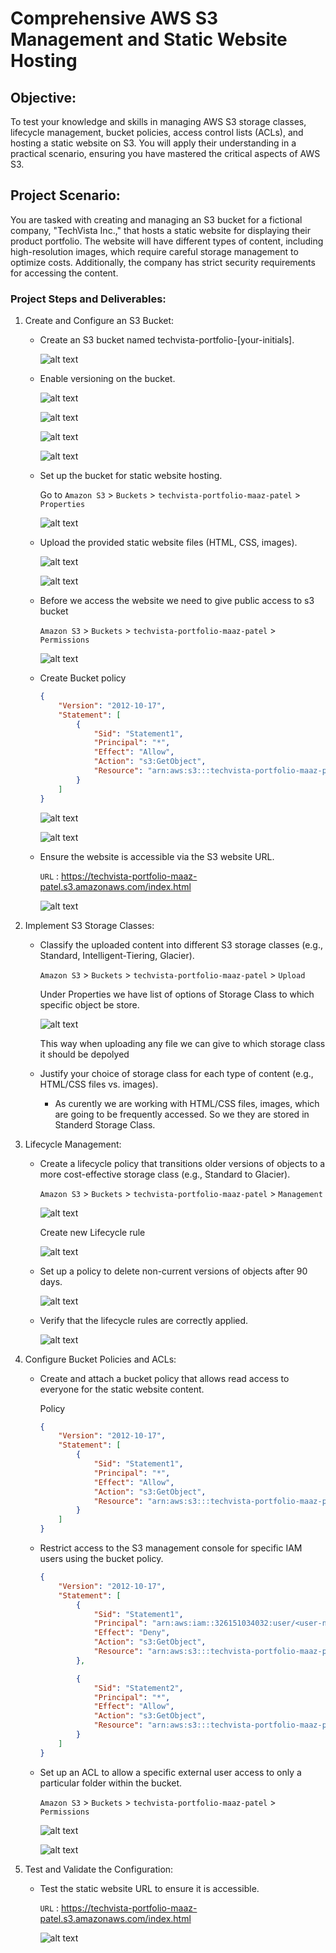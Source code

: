 # Comprehensive AWS S3 Management and Static Website Hosting

## Objective:

To test your knowledge and skills in managing AWS S3 storage classes, lifecycle management, bucket policies, access control lists (ACLs), and hosting a static website on S3. You will apply their understanding in a practical scenario, ensuring you have mastered the critical aspects of AWS S3.

## Project Scenario:

You are tasked with creating and managing an S3 bucket for a fictional company, "TechVista Inc.," that hosts a static website for displaying their product portfolio. The website will have different types of content, including high-resolution images, which require careful storage management to optimize costs. Additionally, the company has strict security requirements for accessing the content.

### Project Steps and Deliverables:

1. Create and Configure an S3 Bucket:

    + Create an S3 bucket named techvista-portfolio-[your-initials].

        ![alt text](images/image.png)

    + Enable versioning on the bucket.

        ![alt text](images/image-1.png)

        ![alt text](images/image-2.png)

        ![alt text](images/image-3.png)

        ![alt text](images/image-4.png)

    + Set up the bucket for static website hosting.

        Go to `Amazon S3` > `Buckets` > `techvista-portfolio-maaz-patel` > `Properties`

        ![alt text](images/image-6.png)


    + Upload the provided static website files (HTML, CSS, images).

        ![alt text](images/image-5.png)

        ![alt text](images/image-7.png)

    + Before we access the website we need to give public access to s3 bucket

        `Amazon S3` > `Buckets` > `techvista-portfolio-maaz-patel` > `Permissions`

        ![alt text](images/image-8.png)

    + Create Bucket policy

        ```json
        {
        	"Version": "2012-10-17",
        	"Statement": [
        		{
        			"Sid": "Statement1",
        			"Principal": "*",
        			"Effect": "Allow",
        			"Action": "s3:GetObject",
        			"Resource": "arn:aws:s3:::techvista-portfolio-maaz-patel/*"
        		}
        	]
        }
        ```

        ![alt text](images/image-9.png)

        ![alt text](images/image-10.png)


    + Ensure the website is accessible via the S3 website URL.

        `URL` : https://techvista-portfolio-maaz-patel.s3.amazonaws.com/index.html

        ![alt text](images/image-11.png)

2. Implement S3 Storage Classes:

    + Classify the uploaded content into different S3 storage classes (e.g., Standard, Intelligent-Tiering, Glacier).

        `Amazon S3` > `Buckets` > `techvista-portfolio-maaz-patel` > `Upload`

        Under Properties we have list of options of Storage Class to which specific object be store.

        ![alt text](images/image-12.png)

        This way when uploading any file we can give to which storage class it should be depolyed


    + Justify your choice of storage class for each type of content (e.g., HTML/CSS files vs. images).

        + As curently we are working with HTML/CSS files, images, which are going to be frequently accessed. So we they are stored in Standerd Storage Class.

3. Lifecycle Management:

    + Create a lifecycle policy that transitions older versions of objects to a more cost-effective storage class (e.g., Standard to Glacier).

        `Amazon S3` > `Buckets` > `techvista-portfolio-maaz-patel` > `Management`

        ![alt text](images/image-13.png)

        Create new Lifecycle rule

        ![alt text](images/image-14.png)

    + Set up a policy to delete non-current versions of objects after 90 days.

        ![alt text](images/image-15.png)
        
    + Verify that the lifecycle rules are correctly applied.        

        ![alt text](images/image-16.png)

4. Configure Bucket Policies and ACLs:

    + Create and attach a bucket policy that allows read access to everyone for the static website content.

        Policy

        ```json
        {
        	"Version": "2012-10-17",
        	"Statement": [
        		{
        			"Sid": "Statement1",
        			"Principal": "*",
        			"Effect": "Allow",
        			"Action": "s3:GetObject",
        			"Resource": "arn:aws:s3:::techvista-portfolio-maaz-patel/*"
        		}
        	]
        }
        ```

    + Restrict access to the S3 management console for specific IAM users using the bucket policy.


        ```json
        {
        	"Version": "2012-10-17",
        	"Statement": [
        		{
        			"Sid": "Statement1",
        			"Principal": "arn:aws:iam::326151034032:user/<user-name>",
        			"Effect": "Deny",
        			"Action": "s3:GetObject",
        			"Resource": "arn:aws:s3:::techvista-portfolio-maaz-patel/*"
        		},

                {
        			"Sid": "Statement2",
        			"Principal": "*",
        			"Effect": "Allow",
        			"Action": "s3:GetObject",
        			"Resource": "arn:aws:s3:::techvista-portfolio-maaz-patel/*"
        		}
        	]
        }
        ```

    + Set up an ACL to allow a specific external user access to only a particular folder within the bucket.

        `Amazon S3` > `Buckets` > `techvista-portfolio-maaz-patel` > `Permissions`

        ![alt text](images/image-17.png)

        ![alt text](images/image-18.png)


5. Test and Validate the Configuration:

    + Test the static website URL to ensure it is accessible.

        `URL` : https://techvista-portfolio-maaz-patel.s3.amazonaws.com/index.html

        ![alt text](images/image-11.png)
